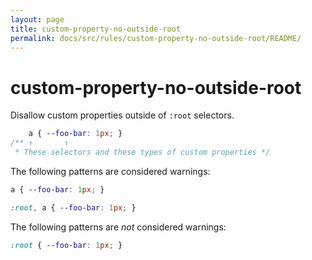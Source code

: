 ```yaml
---
layout: page
title: custom-property-no-outside-root
permalink: docs/src/rules/custom-property-no-outside-root/README/
---
```


# custom-property-no-outside-root

Disallow custom properties outside of `:root` selectors.

```css
    a { --foo-bar: 1px; }
/** ↑       ↑
 * These selectors and these types of custom properties */
```

The following patterns are considered warnings:

```css
a { --foo-bar: 1px; }
```

```css
:root, a { --foo-bar: 1px; }
```

The following patterns are *not* considered warnings:

```css
:root { --foo-bar: 1px; }
```
